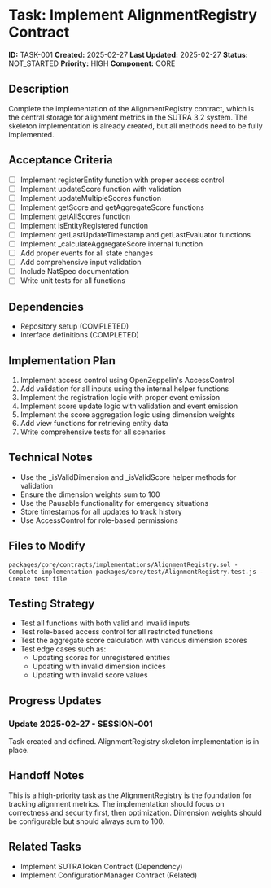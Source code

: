 # Task: Implement AlignmentRegistry Contract

**ID:** TASK-001
**Created:** 2025-02-27
**Last Updated:** 2025-02-27
**Status:** NOT_STARTED
**Priority:** HIGH
**Component:** CORE

## Description

Complete the implementation of the AlignmentRegistry contract, which is the central storage for alignment metrics in the SUTRA 3.2 system. The skeleton implementation is already created, but all methods need to be fully implemented.

## Acceptance Criteria

- [ ] Implement registerEntity function with proper access control
- [ ] Implement updateScore function with validation
- [ ] Implement updateMultipleScores function
- [ ] Implement getScore and getAggregateScore functions
- [ ] Implement getAllScores function
- [ ] Implement isEntityRegistered function
- [ ] Implement getLastUpdateTimestamp and getLastEvaluator functions
- [ ] Implement _calculateAggregateScore internal function
- [ ] Add proper events for all state changes
- [ ] Add comprehensive input validation
- [ ] Include NatSpec documentation
- [ ] Write unit tests for all functions

## Dependencies

- Repository setup (COMPLETED)
- Interface definitions (COMPLETED)

## Implementation Plan

1. Implement access control using OpenZeppelin's AccessControl
2. Add validation for all inputs using the internal helper functions
3. Implement the registration logic with proper event emission
4. Implement score update logic with validation and event emission
5. Implement the score aggregation logic using dimension weights
6. Add view functions for retrieving entity data
7. Write comprehensive tests for all scenarios

## Technical Notes

- Use the _isValidDimension and _isValidScore helper methods for validation
- Ensure the dimension weights sum to 100
- Use the Pausable functionality for emergency situations
- Store timestamps for all updates to track history
- Use AccessControl for role-based permissions

## Files to Modify

`
packages/core/contracts/implementations/AlignmentRegistry.sol - Complete implementation
packages/core/test/AlignmentRegistry.test.js - Create test file
`

## Testing Strategy

- Test all functions with both valid and invalid inputs
- Test role-based access control for all restricted functions
- Test the aggregate score calculation with various dimension scores
- Test edge cases such as:
  - Updating scores for unregistered entities
  - Updating with invalid dimension indices
  - Updating with invalid score values

## Progress Updates

### Update 2025-02-27 - SESSION-001

Task created and defined. AlignmentRegistry skeleton implementation is in place.

## Handoff Notes

This is a high-priority task as the AlignmentRegistry is the foundation for tracking alignment metrics. The implementation should focus on correctness and security first, then optimization. Dimension weights should be configurable but should always sum to 100.

## Related Tasks

- Implement SUTRAToken Contract (Dependency)
- Implement ConfigurationManager Contract (Related)
